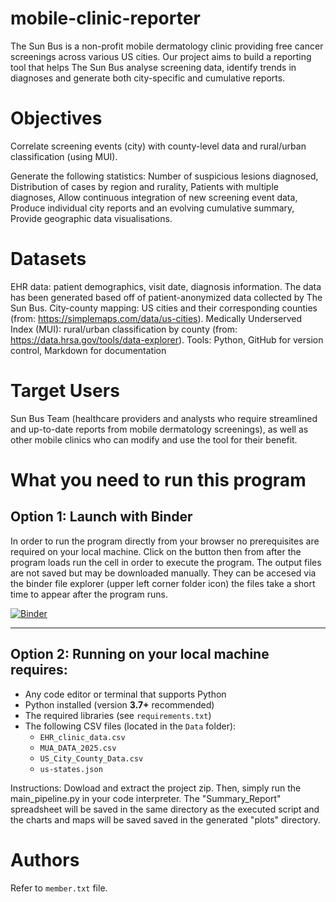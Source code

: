 # mobile-clinic-reporter
The Sun Bus is a non-profit mobile dermatology clinic providing free cancer screenings across various US cities. Our project aims to build a reporting tool that helps The Sun Bus analyse screening data, identify trends in diagnoses and generate both city-specific and cumulative reports. 

# Objectives
Correlate screening events (city) with county-level data and rural/urban classification (using MUI).

Generate the following statistics:
Number of suspicious lesions diagnosed,
Distribution of cases by region and rurality,
Patients with multiple diagnoses,
Allow continuous integration of new screening event data,
Produce individual city reports and an evolving cumulative summary,
Provide geographic data visualisations.

# Datasets
EHR data: patient demographics, visit date, diagnosis information. The data has been generated based off of patient-anonymized data collected by The Sun Bus. 
City-county mapping: US cities and their corresponding counties (from: https://simplemaps.com/data/us-cities).
Medically Underserved Index (MUI): rural/urban classification by county (from: https://data.hrsa.gov/tools/data-explorer).
Tools: Python, GitHub for version control, Markdown for documentation

# Target Users
Sun Bus Team (healthcare providers and analysts who require streamlined and up-to-date reports from mobile dermatology screenings), as well as other mobile clinics who can modify and use the tool for their benefit. 

# What you need to run this program

## Option 1: Launch with Binder


In order to run the program directly from your browser no prerequisites are required on your local machine. Click on the button then from after the program loads run the cell in order to execute the program. The output files are not saved but may be downloaded manually. They can be accesed via the binder file explorer (upper left corner folder icon) the files take a short time to appear after the program runs.

[![Binder](https://mybinder.org/badge_logo.svg)](https://mybinder.org/v2/gh/AdvPythonFS25/mobile-health-reporter.git/HEAD?urlpath=%2Fdoc%2Ftree%2Fbinder_launcher.ipynb)

---

## Option 2: Running on your local machine requires:

- Any code editor or terminal that supports Python
- Python installed (version **3.7+** recommended)
- The required libraries (see `requirements.txt`)
- The following CSV files (located in the `Data` folder):
  - `EHR_clinic_data.csv`
  - `MUA_DATA_2025.csv`
  - `US_City_County_Data.csv`
  - `us-states.json`


Instructions: Dowload and extract the project zip. Then, simply run the main_pipeline.py in your code interpreter. The "Summary_Report" spreadsheet will be saved in the same directory as the executed script and the charts and maps will be saved saved in the generated "plots" directory. 

# Authors
Refer to `member.txt` file.


